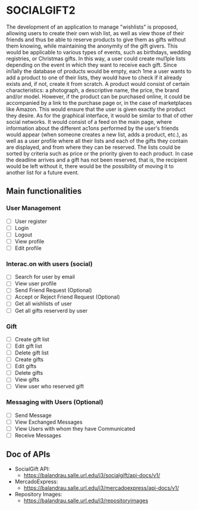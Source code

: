 # SOCIALGIFT2

The development of an application to manage "wishlists" is proposed, allowing users to create their
own wish list, as well as view those of their friends and thus be able to reserve products to give them
as gifts without them knowing, while maintaining the anonymity of the gift givers.
This would be applicable to various types of events, such as birthdays, wedding registries, or Christmas
gifts. In this way, a user could create mul1ple lists depending on the event in which they want to receive
each gift.
Since ini1ally the database of products would be empty, each 1me a user wants to add a product to
one of their lists, they would have to check if it already exists and, if not, create it from scratch. A
product would consist of certain characteristics: a photograph, a descriptive name, the price, the brand
and/or model. However, if the product can be purchased online, it could be accompanied by a link to
the purchase page or, in the case of marketplaces like Amazon. This would ensure that the user is given
exactly the product they desire.
As for the graphical interface, it would be similar to that of other social networks. It would consist of a
feed on the main page, where information about the different ac1ons performed by the user's friends
would appear (when someone creates a new list, adds a product, etc.), as well as a user profile where
all their lists and each of the gifts they contain are displayed, and from where they can be reserved.
The lists could be sorted by criteria such as price or the priority given to each product.
In case the deadline arrives and a gift has not been reserved, that is, the recipient would be left without
it, there would be the possibility of moving it to another list for a future event.

## Main functionalities

### User Management

- [ ] User register
- [ ] Login
- [ ] Logout
- [ ] View profile
- [ ] Edit profile

### Interac.on with users (social)

- [ ] Search for user by email
- [ ] View user profile
- [ ] Send Friend Request (Optional)
- [ ] Accept or Reject Friend Request (Optional)
- [ ] Get all wishlists of user
- [ ] Get all gifts reserverd by user

### Gift

- [ ] Create gift list
- [ ] Edit gift list
- [ ] Delete gift list
- [ ] Create gifts
- [ ] Edit gifts
- [ ] Delete gifts
- [ ] View gifts
- [ ] View user who reserved gift

### Messaging with Users (Optional)

- [ ] Send Message
- [ ] View Exchanged Messages
- [ ] View Users with whom they have Communicated
- [ ] Receive Messages

## Doc of APIs

- SocialGift API:
  - https://balandrau.salle.url.edu/i3/socialgift/api-docs/v1/
- MercadoExpress:
  - https://balandrau.salle.url.edu/i3/mercadoexpress/api-docs/v1/
- Repository Images:
  - https://balandrau.salle.url.edu/i3/repositoryimages